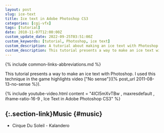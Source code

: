 ```yaml
---
layout: post
slug: ice-text
title: Ice text in Adobe Photoshop CS3
categories: [cgi-vfx]
tags: [tutorial]
date: 2010-11-07T12:00:00Z
custom_update_date: 2022-09-25T03:51:00Z
custom_keywords: [tutorial, Photoshop, ice text]
custom_description: A tutorial about making an ice text with Photoshop.
custom_description: This tutorial presents a way to make an ice text with Photoshop.
---
```

{% include common-links-abbreviations.md %}

This tutorial presents a way to make an ice text with Photoshop. 
I used this technique in the game highlights video ["No sense"]({% post_url 2011-08-13-no-sense %}).

{% include youtube-video.html content = "4ICl5mXvTBw , maxresdefault , iframe-ratio-16-9 , Ice Text in Adobe Photoshop CS3" %}

## [](#music){:.section-link}Music {#music}
* Cirque Du Soleil - Kalandero
